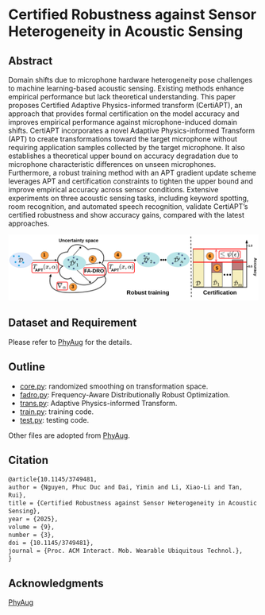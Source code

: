 # Certified Robustness against Sensor Heterogeneity in Acoustic Sensing

## Abstract
Domain shifts due to microphone hardware heterogeneity pose challenges to machine learning-based acoustic sensing. Existing methods enhance empirical performance but lack theoretical understanding. This paper proposes Certified Adaptive Physics-informed transform (CertiAPT), an approach that provides formal certification on the model accuracy and improves empirical performance against microphone-induced domain shifts. CertiAPT incorporates a novel Adaptive Physics-informed Transform (APT) to create transformations toward the target microphone without requiring application samples collected by the target microphone. It also establishes a theoretical upper bound on accuracy degradation due to microphone characteristic differences on unseen microphones. Furthermore, a robust training method with an APT gradient update scheme leverages APT and certification constraints to tighten the upper bound and improve empirical accuracy across sensor conditions. Extensive experiments on three acoustic sensing tasks, including keyword spotting, room recognition, and automated speech recognition, validate CertiAPT’s certified robustness and show accuracy gains, compared with the latest approaches. 

<p align="center"><img src="overall.svg" width="1000"\></p>

## Dataset and Requirement

Please refer to [PhyAug](https://github.com/jiegev5/PhyAug) for the details.

## Outline
* [core.py](KWS/core.py): randomized smoothing on transformation space.
* [fadro.py](KWS/fadro.py): Frequency-Aware Distributionally Robust Optimization.
* [trans.py](KWS/trans.py): Adaptive Physics-informed Transform.
* [train.py](KWS/train.py): training code.
* [test.py](KWS/test.py): testing code.

Other files are adopted from [PhyAug](https://github.com/jiegev5/PhyAug). 

## Citation

```
@article{10.1145/3749481,
author = {Nguyen, Phuc Duc and Dai, Yimin and Li, Xiao-Li and Tan, Rui},
title = {Certified Robustness against Sensor Heterogeneity in Acoustic Sensing},
year = {2025},
volume = {9},
number = {3},
doi = {10.1145/3749481},
journal = {Proc. ACM Interact. Mob. Wearable Ubiquitous Technol.},
}
```

## Acknowledgments

[PhyAug](https://github.com/jiegev5/PhyAug)


